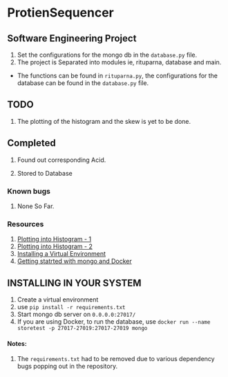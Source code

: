 # ProtienSequencer

## Software Engineering Project

 1. Set the configurations for the mongo db in the `database.py` file.
 2. The project is Separated into modules ie, rituparna, database and main.

- The functions can be found in `rituparna.py`, the configurations for the database can be found in the `database.py` file.

## TODO

 1. The plotting of the histogram and the skew is yet to be done.

## Completed

 1. Found out corresponding Acid.

 2. Stored to Database

### Known bugs

 1. None So Far.

### Resources

 1. [Plotting into Histogram - 1](https://datatofish.com/plot-histogram-python/)
 2. [Plotting into Histogram - 2](https://realpython.com/python-histograms/)
 3. [Installing a Virtual Environment](https://docs.python-guide.org/dev/virtualenvs/)
 4. [Getting statrted with mongo and Docker](https://www.thepolyglotdeveloper.com/2019/01/getting-started-mongodb-docker-container-deployment/)

## INSTALLING IN YOUR SYSTEM

 1. Create a virtual environment
 2. use `pip install -r requirements.txt`
 3. Start mongo db server on `0.0.0.0:27017/`
 4. If you are using Docker, to run the database, use
 ```docker run --name storetest -p 27017-27019:27017-27019 mongo```
 #### Notes: 
 1. The `requirements.txt` had to be removed due to various dependency bugs popping out in the repository.
